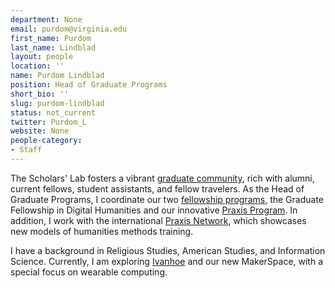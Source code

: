 ```yaml
---
department: None
email: purdom@virginia.edu
first_name: Purdom
last_name: Lindblad
layout: people
location: ''
name: Purdom Lindblad
position: Head of Graduate Programs
short_bio: ''
slug: purdom-lindblad
status: not_current
twitter: Purdom_L
website: None
people-category:
- Staff
---
```


The Scholars' Lab fosters a vibrant [graduate community](/people), rich with alumni, current fellows, student assistants, and fellow travelers. As the Head of Graduate Programs, I coordinate our two [fellowship programs](/graduate-fellowships), the Graduate Fellowship in Digital Humanities and our innovative [Praxis Program](www.praxis.scholarslab.org). In addition, I work with the international [Praxis Network](www.praxis-network.org), which showcases new models of humanities methods training.

I have a background in Religious Studies, American Studies, and Information Science. Currently, I am exploring [Ivanhoe](www.ivanhoe.scholarslab.org) and our new MakerSpace, with a special focus on wearable computing.

